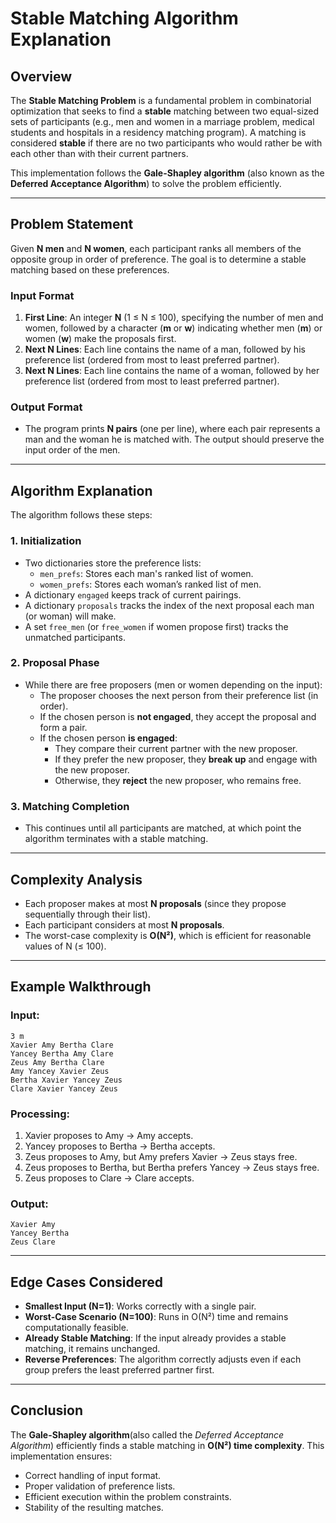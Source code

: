 # Stable Matching Algorithm Explanation

## Overview
The **Stable Matching Problem** is a fundamental problem in combinatorial optimization that seeks to find a **stable** matching between two equal-sized sets of participants (e.g., men and women in a marriage problem, medical students and hospitals in a residency matching program). A matching is considered **stable** if there are no two participants who would rather be with each other than with their current partners.

This implementation follows the **Gale-Shapley algorithm** (also known as the **Deferred Acceptance Algorithm**) to solve the problem efficiently.

---

## Problem Statement
Given **N men** and **N women**, each participant ranks all members of the opposite group in order of preference. The goal is to determine a stable matching based on these preferences.

### Input Format
1. **First Line**: An integer **N** (1 ≤ N ≤ 100), specifying the number of men and women, followed by a character (**m** or **w**) indicating whether men (**m**) or women (**w**) make the proposals first.
2. **Next N Lines**: Each line contains the name of a man, followed by his preference list (ordered from most to least preferred partner).
3. **Next N Lines**: Each line contains the name of a woman, followed by her preference list (ordered from most to least preferred partner).

### Output Format
- The program prints **N pairs** (one per line), where each pair represents a man and the woman he is matched with. The output should preserve the input order of the men.

---

## Algorithm Explanation
The algorithm follows these steps:

### **1. Initialization**
- Two dictionaries store the preference lists:
  - `men_prefs`: Stores each man's ranked list of women.
  - `women_prefs`: Stores each woman’s ranked list of men.
- A dictionary `engaged` keeps track of current pairings.
- A dictionary `proposals` tracks the index of the next proposal each man (or woman) will make.
- A set `free_men` (or `free_women` if women propose first) tracks the unmatched participants.

### **2. Proposal Phase**
- While there are free proposers (men or women depending on the input):
  - The proposer chooses the next person from their preference list (in order).
  - If the chosen person is **not engaged**, they accept the proposal and form a pair.
  - If the chosen person **is engaged**:
    - They compare their current partner with the new proposer.
    - If they prefer the new proposer, they **break up** and engage with the new proposer.
    - Otherwise, they **reject** the new proposer, who remains free.

### **3. Matching Completion**
- This continues until all participants are matched, at which point the algorithm terminates with a stable matching.

---

## Complexity Analysis
- Each proposer makes at most **N proposals** (since they propose sequentially through their list).
- Each participant considers at most **N proposals**.
- The worst-case complexity is **O(N²)**, which is efficient for reasonable values of N (≤ 100).

---

## Example Walkthrough
### **Input:**
```
3 m
Xavier Amy Bertha Clare
Yancey Bertha Amy Clare
Zeus Amy Bertha Clare
Amy Yancey Xavier Zeus
Bertha Xavier Yancey Zeus
Clare Xavier Yancey Zeus
```

### **Processing:**
1. Xavier proposes to Amy → Amy accepts.
2. Yancey proposes to Bertha → Bertha accepts.
3. Zeus proposes to Amy, but Amy prefers Xavier → Zeus stays free.
4. Zeus proposes to Bertha, but Bertha prefers Yancey → Zeus stays free.
5. Zeus proposes to Clare → Clare accepts.

### **Output:**
```
Xavier Amy
Yancey Bertha
Zeus Clare
```

---

## Edge Cases Considered
- **Smallest Input (N=1)**: Works correctly with a single pair.
- **Worst-Case Scenario (N=100)**: Runs in O(N²) time and remains computationally feasible.
- **Already Stable Matching**: If the input already provides a stable matching, it remains unchanged.
- **Reverse Preferences**: The algorithm correctly adjusts even if each group prefers the least preferred partner first.

---

## Conclusion
The **Gale-Shapley algorithm**(also called the *Deferred Acceptance Algorithm*) efficiently finds a stable matching in **O(N²) time complexity**. This implementation ensures:
- Correct handling of input format.
- Proper validation of preference lists.
- Efficient execution within the problem constraints.
- Stability of the resulting matches.



